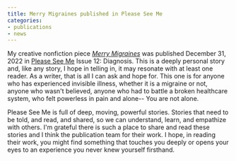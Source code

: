 ```yaml
---
title: Merry Migraines published in Please See Me
categories:
- publications
- news
---
```


My creative nonfiction piece [_Merry Migraines_](https://pleaseseeme.com/issue-12-diagnosis/nonfiction/merry-migraines-psm-12-cnf-erin-darrow/) was published December 31, 2022 in [Please See Me](https://pleaseseeme.com/) Issue 12: Diagnosis. This is a deeply personal story and, like any story, I hope in telling in, it may resonate with at least one reader. As a writer, that is all I can ask and hope for. This one is for anyone who has experienced invisible illness, whether it is a migraine or not, anyone who wasn't believed, anyone who had to battle a broken healthcare system, who felt powerless in pain and alone-- You are not alone.

Please See Me is full of deep, moving, powerful stories. Stories that need to be told, and read, and shared, so we can understand, learn, and empathize with others. I'm grateful there is such a place to share and read these stories and I think the publication team for their work. I hope, in reading their work, you might find something that touches you deeply or opens your eyes to an experience you never knew yourself firsthand.
